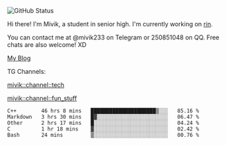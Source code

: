 ![GitHub Status](https://github-readme-stats.vercel.app/api?show_icons=true&username=Mivik)

Hi there! I'm Mivik, a student in senior high. I'm currently working on [rin](https://github.com/Mivik/rin).

You can contact me at @mivik233 on Telegram or 250851048 on QQ. Free chats are also welcome! XD

[My Blog](https://mivik.gitee.io)

TG Channels:

[mivik::channel::tech](https://t.me/mivik_channel_tech/)

[mivik::channel::fun_stuff](https://t.me/mivik_channel_fun_stuff/)

<!--START_SECTION:waka-->
```text
C++        46 hrs 8 mins   █████████████████████▒░░░   85.16 % 
Markdown   3 hrs 30 mins   █▓░░░░░░░░░░░░░░░░░░░░░░░   06.47 % 
Other      2 hrs 17 mins   █░░░░░░░░░░░░░░░░░░░░░░░░   04.24 % 
C          1 hr 18 mins    ▓░░░░░░░░░░░░░░░░░░░░░░░░   02.42 % 
Bash       24 mins         ▒░░░░░░░░░░░░░░░░░░░░░░░░   00.76 % 
```
<!--END_SECTION:waka-->
